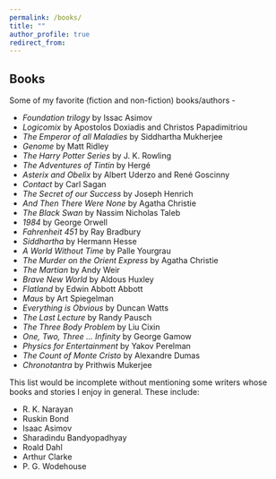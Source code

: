 ```yaml
---
permalink: /books/
title: ""
author_profile: true
redirect_from:
---
```

## Books

Some of my favorite (fiction and non-fiction) books/authors -

- *Foundation trilogy* by Issac Asimov
- *Logicomix* by Apostolos Doxiadis and Christos Papadimitriou
- *The Emperor of all Maladies* by Siddhartha Mukherjee
- *Genome* by Matt Ridley
- *The Harry Potter Series* by J. K. Rowling
- *The Adventures of Tintin* by Hergé
- *Asterix and Obelix* by  Albert Uderzo and René Goscinny
- *Contact* by Carl Sagan
- *The Secret of our Success* by Joseph Henrich
- *And Then There Were None* by Agatha Christie
- *The Black Swan* by Nassim Nicholas Taleb
- *1984* by George Orwell
- *Fahrenheit 451* by Ray Bradbury
- *Siddhartha* by Hermann Hesse
- *A World Without Time* by Palle Yourgrau
- *The Murder on the Orient Express* by Agatha Christie
- *The Martian* by Andy Weir
- *Brave New World* by Aldous Huxley
- *Flatland* by Edwin Abbott Abbott
- *Maus* by Art Spiegelman
- *Everything is Obvious* by Duncan Watts
- *The Last Lecture* by Randy Pausch
- *The Three Body Problem* by Liu Cixin
- *One, Two, Three ... Infinity* by George Gamow
- *Physics for Entertainment* by Yakov Perelman
- *The Count of Monte Cristo* by Alexandre Dumas
- *Chronotantra* by Prithwis Mukerjee

This list would be incomplete without mentioning some writers whose books and stories I enjoy in general. These include:

- R. K. Narayan
- Ruskin Bond
- Isaac Asimov
- Sharadindu Bandyopadhyay
- Roald Dahl
- Arthur Clarke
- P. G. Wodehouse
